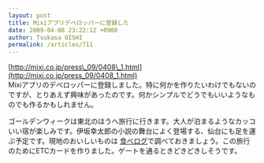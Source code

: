 ```yaml
---
layout: post
title: Mixiアプリデベロッパーに登録した
date: 2009-04-08 23:22:12 +0900
author: Tsukasa OISHI
permalink: /articles/711
---
```



[http://mixi.co.jp/press\_09/0408\_1.html](http://mixi.co.jp/press_09/0408_1.html)  
Mixiアプリのデベロッパーに登録しました。特に何かを作りたいわけでもないのですが、とりあえず興味があったのです。何かシンプルでどうでもいいようなものでも作るかもしれません。  

ゴールデンウィークは東北のほうへ旅行に行きます。大人が泊まるようなカッコいい宿が楽しみです。伊坂幸太郎の小説の舞台によく登場する、仙台にも足を運ぶ予定です。現地のおいしいものは [食べログ](http://tabelog.com)で調べておきましょう。この旅行のためにETCカードを作りました。ゲートを通るときどきどきしそうです。  

